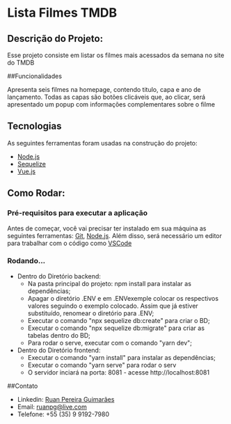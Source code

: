 # Lista Filmes TMDB

## Descrição do Projeto:
Esse projeto consiste em listar os filmes mais acessados da semana no site do TMDB

##Funcionalidades

Apresenta seis filmes na homepage, contendo titulo, capa e ano de lançamento.
Todas as capas são botões clicáveis que, ao clicar, será apresentado um popup com informações complementares sobre o filme

## Tecnologias

As seguintes ferramentas foram usadas na construção do projeto:

- [Node.js](https://nodejs.org/en/)
- [Sequelize](https://sequelize.org/)
- [Vue.js](https://vuejs.org/)

## Como Rodar:

### Pré-requisitos para executar a aplicação

Antes de começar, você vai precisar ter instalado em sua máquina as seguintes ferramentas:
[Git](https://git-scm.com), [Node.js](https://nodejs.org/en/). 
Além disso, será necessário um editor para trabalhar com o código como [VSCode](https://code.visualstudio.com/)

### Rodando...

- Dentro do Diretório backend:
    - Na pasta principal do projeto: npm install para instalar as dependências;
    - Apagar o diretório .ENV e em .ENVexemple colocar os respectivos valores seguindo o exemplo colocado. Assim que já estiver substituído, renomear o diretório para .ENV;
    - Executar o comando "npx sequelize db:create" para criar o BD;
    - Executar o comando "npx sequelize db:migrate" para criar as tabelas dentro do BD;
    - Para rodar o serve, executar com o comando "yarn dev";
- Dentro do Diretório frontend:        
    - Executar o comando "yarn install" para instalar as dependências;
    - Executar o comando "yarn serve" para rodar o serv
    - O servidor inciará na porta: 8081 - acesse http://localhost:8081

##Contato
- Linkedin: [Ruan Pereira Guimarães](https://www.linkedin.com/in/ruan-pereira-1939a112a/)
- Email: ruanpg@live.com
- Telefone: +55 (35) 9 9192-7980